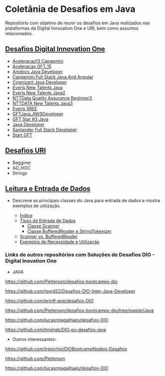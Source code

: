 # Coletânia de Desafios em Java

Repositório com objetivo de reunir os desafios em Java realizados nas plataformas da Digital Innovation One e URI, bem como assuntos relacionados.


## [Desafios Digital Innovation One](https://github.com/eliseusbrito/desafiosJavaColetanea/tree/master/src/DigitalInnovationOne)
- [Aceleracao13 Capgemini](https://github.com/eliseusbrito/desafiosJavaColetanea/tree/master/src/DigitalInnovationOne/Aceleracao13Capgemini)
- [Aceleracao GFT_15](https://github.com/eliseusbrito/desafiosJavaColetanea/tree/master/src/DigitalInnovationOne/AceleracaoGFT_15)
- [Amdocs Java Developer](https://github.com/eliseusbrito/desafiosJavaColetanea/tree/master/src/DigitalInnovationOne/AmdocsJavaDeveloper) 
- [Capgemini Full Stack Java And Angular](https://github.com/eliseusbrito/desafiosJavaColetanea/tree/master/src/DigitalInnovationOne/CapgeminiFullstackJavaAndAngular)
- [Cognizant Java Developer](https://github.com/eliseusbrito/desafiosJavaColetanea/tree/master/src/DigitalInnovationOne/CognizantJavaDeveloper)  
- [Everis New Talents Java](https://github.com/eliseusbrito/desafiosJavaColetanea/tree/master/src/DigitalInnovationOne/EverisNewTalentsJava)
- [Everis New Talents Java2](https://github.com/eliseusbrito/desafiosJavaColetanea/tree/master/src/DigitalInnovationOne/EverisNewTalentsJava2)
- [NTTData Quality Assurance Beginner3](https://github.com/eliseusbrito/desafiosJavaColetanea/tree/master/src/DigitalInnovationOne/NTTDataQualityAssuranceBeginner_3)
- [NTTDATA New Talents Java3](https://github.com/eliseusbrito/desafiosJavaColetanea/tree/master/src/DigitalInnovationOne/NTTDATANewTalentsJava3)
- [Everis SREE](https://github.com/eliseusbrito/desafiosJavaColetanea/tree/master/src/DigitalInnovationOne/EverisSREE)
- [GFTJava_AWSDeveloper](https://github.com/eliseusbrito/desafiosJavaColetanea/tree/master/src/DigitalInnovationOne/GFTJava_AWSDeveloper)
- [GFT Star #3 Java](https://github.com/eliseusbrito/desafiosJavaColetanea/tree/master/src/DigitalInnovationOne/GFTStar3)
- [Java Developer](https://github.com/eliseusbrito/desafiosJavaColetanea/tree/master/src/DigitalInnovationOne/JavaDeveloper)
- [Santander Full Stack Developer](https://github.com/eliseusbrito/desafiosJavaColetanea/tree/master/src/DigitalInnovationOne/SantanderFullStackDeveloper)
- [Start GFT](https://github.com/eliseusbrito/desafiosJavaColetanea/tree/master/src/DigitalInnovationOne/StartGFT)

## [Desafios URI](https://github.com/eliseusbrito/desafiosJavaColetanea/tree/master/src/URI)
- Begginer
- AD_HOC
- Strings

## [Leitura e Entrada de Dados](https://github.com/eliseusbrito/desafiosJavaColetanea/tree/master/src/aLeituraEntradaDados)

- Descreve as principais classes do Java para entrada de dados e mostra exemplos de utilização.

    - [Índice](https://github.com/eliseusbrito/desafiosJavaColetanea/tree/master/src/aLeituraEntradaDados#%C3%ADndice)
    - [Tipos de Entrada de Dados](https://github.com/eliseusbrito/desafiosJavaColetanea/tree/master/src/aLeituraEntradaDados#tipos-de-entrada-de-dados)
        - [Classe Scanner](https://github.com/eliseusbrito/desafiosJavaColetanea/tree/master/src/aLeituraEntradaDados#classe-scanner)
        - [Classe BufferedReader e StringTokenizer](https://github.com/eliseusbrito/desafiosJavaColetanea/tree/master/src/aLeituraEntradaDados#classe-bufferedreader-e-stringtokenizer)
    - [Scanner vs. BufferedReader](https://github.com/eliseusbrito/desafiosJavaColetanea/tree/master/src/aLeituraEntradaDados#scanner-vs-bufferedreader)
    - [Exemplos de Necessidade e Utilização](https://github.com/eliseusbrito/desafiosJavaColetanea/tree/master/src/aLeituraEntradaDados#exemplos-de-necessidade-e-utiliza%C3%A7%C3%A3o)
    
### Links de outros repositórios com Soluções de Desafios DIO - Digital Inovation One

* JAVA

https://github.com/Pleiterson/desafios-bootcamps-dio

https://github.com/Igord22/Desafios-DIO-Inter-Java-Developer

https://github.com/printf-ana/desafios-DIO

https://github.com/Pleiterson/desafios-bootcamps-dio/tree/master/Java

https://github.com/lucasrmagalhaes/desafios-DIO

https://github.com/tmshgb/DIO-pv-desafios-java

* Outros interessantes:

https://github.com/trepichio/DIOBootcampNodejs-Desafios

https://github.com/Pleiterson

https://github.com/lucasrmagalhaes/desafios-DIO

